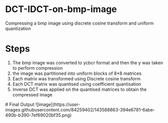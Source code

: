 # DCT-IDCT-on-bmp-image
Compressing a bmp image using discrete cosine transform and uniform quantization

# Steps
<ol>
  <li>The bmp image was converted to ycbcr format and then the y was taken to perform compression</li>
  <li>the image was partitioned into uniform blocks of 8*8 matrices</li>
  <li>Each matrix was transformed using Discrete cosine transform</li>
  <li>Each DCT matrix was quantised using coefficient quantisation</li>
  <li>Inverse DCT was applied on the quantised matrices to obtain the compressed image</l>
 </ol>
 # Final Output
![image](https://user-images.githubusercontent.com/84259402/143588863-394e6781-6abe-490b-b390-7ef69020bf35.png)

